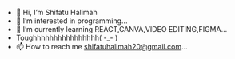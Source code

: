 - 👋 Hi, I’m Shifatu Halimah
- 👀 I’m interested in programming...
- 🌱 I’m currently learning REACT,CANVA,VIDEO EDITING,FIGMA...
- Toughhhhhhhhhhhhhhhh( -_- )
- 📫 How to reach me  shifatuhalimah20@gmail.com...

<!---
halimaarh/halimaarh is a ✨ special ✨ repository because its `README.md` (this file) appears on your GitHub profile.
You can click the Preview link to take a look at your changes.
--->
